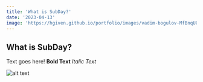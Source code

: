 ```yaml
---
title: 'What is SubDay?'
date: '2023-04-13'
image: 'https://hgiven.github.io/portfolio/images/vadim-bogulov-MfBnqUOz_qY-unsplash.jpg' 
---
```


## What is SubDay?

Text goes here! **Bold Text** *Italic Text*

![alt text](https://hgiven.github.io/portfolio/images/charging-03.png)
